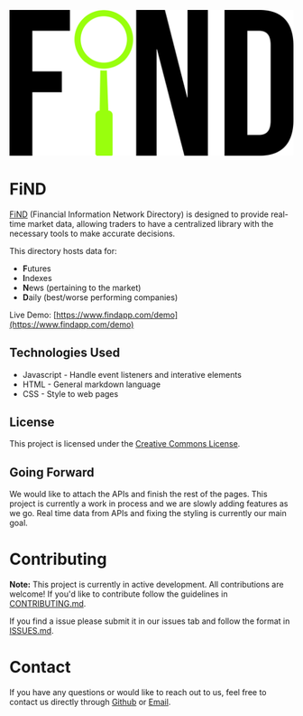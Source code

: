 [![Logo](Images/FiND.png)](https://main--find-trades.netlify.app/)

# FiND
[FiND](https://main--find-trades.netlify.app/) (Financial Information Network Directory) is designed to provide real-time market data, allowing traders to have a centralized library with the necessary tools to make accurate decisions.

This directory hosts data for:
- **F**utures
- **I**ndexes
- **N**ews (pertaining to the market)
- **D**aily (best/worse performing companies)

Live Demo: [https://www.findapp.com/demo](https://www.findapp.com/demo)

## Technologies Used
- Javascript - Handle event listeners and interative elements
- HTML - General markdown language
- CSS - Style to web pages

## License
This project is licensed under the [Creative Commons License](LICENSE).

## Going Forward
We would like to attach the APIs and finish the rest of the pages. This project is currently a work in process and we are slowly adding features as we go. Real time data from APIs and fixing the styling is currently our main goal.

# Contributing
**Note:** This project is currently in active development. All contributions are welcome! If you'd like to contribute follow the guidelines in [CONTRIBUTING.md](CONTRIBUTING.md).

If you find a issue please submit it in our issues tab and follow the format in [ISSUES.md](ISSUES.md).

# Contact
If you have any questions or would like to reach out to us, feel free to contact us directly through [Github](https://github.com/navraj213) or [Email](mailto:navrajs213@gmail.com).